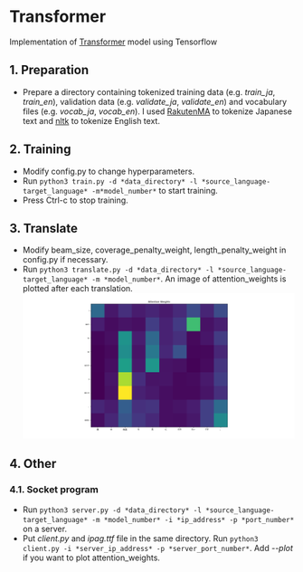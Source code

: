 # Transformer
Implementation of [Transformer](https://arxiv.org/pdf/1706.03762.pdf) model using Tensorflow
## 1. Preparation
- Prepare a directory containing tokenized training data (e.g. *train_ja*, *train_en*), validation data (e.g. *validate_ja*, *validate_en*) and vocabulary files (e.g. *vocab_ja*, *vocab_en*). I used [RakutenMA](https://pypi.org/project/rakutenma/) to tokenize Japanese text and [nltk](https://www.nltk.org/) to tokenize English text.
## 2. Training
- Modify config.py to change hyperparameters.
- Run `python3 train.py -d *data_directory* -l *source_language-target_language* -m*model_number*` to start training.
- Press Ctrl-c to stop training.
## 3. Translate
- Modify beam_size, coverage_penalty_weight, length_penalty_weight in config.py if necessary.
- Run `python3 translate.py -d *data_directory* -l *source_language-target_language* -m *model_number*`. An image of attention_weights is plotted after each translation.
![attention_example](/images/attention_example.png)
## 4. Other
### 4.1. Socket program
- Run `python3 server.py -d *data_directory* -l *source_language-target_language* -m *model_number* -i *ip_address* -p *port_number*` on a server.
- Put *client.py* and *ipag.ttf* file in the same directory. Run `python3 client.py -i *server_ip_address* -p *server_port_number*`. Add *--plot* if you want to plot attention_weights.
